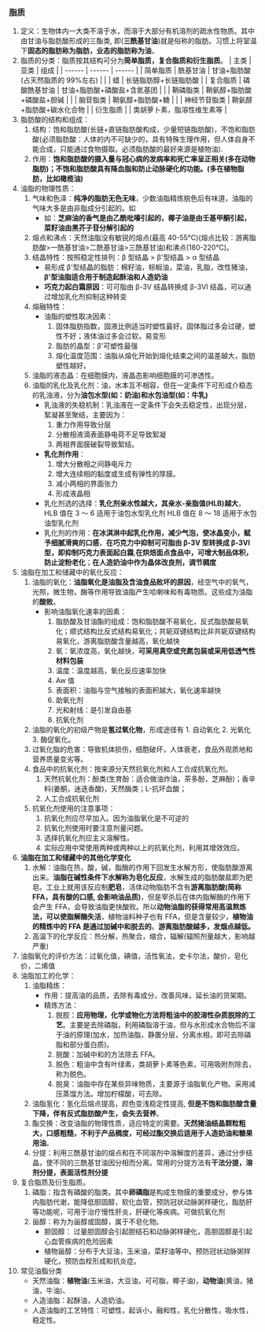### 脂质

1. 定义：生物体内一大类不溶于水，而溶于大部分有机溶剂的疏水性物质。其中 由甘油与脂肪酸形成的三酯类, 即(**三酰基甘油**)就是俗称的脂肪。习惯上将室温下**固态的脂肪称为脂肪，业态的脂肪称为油**，
2. 脂质的分类：脂质按其结构可分为**简单脂质，复合脂质和衍生脂质**。
   | 主类 | 亚类 | 组成 |
   | ------ | ------ | ------ |
   | 简单脂质 | 酰基甘油 | 甘油+脂肪酸(占天然脂质的 99%左右) |
   | | 蜡 | 长链脂肪醇+长链脂肪酸 |
   | 复合脂质 | 磷酸酰基甘油 | 甘油+脂肪酸+磷酸盐+含氮基团 |
   | | 鞘磷脂类 | 鞘氨醇+脂肪酸+磷酸盐+胆碱 |
   | | 脑苷脂类 | 鞘氨醇+脂肪酸+糖 |
   | | 神经节苷脂类 | 鞘氨醇+脂肪酸+碳水化合物 |
   | 衍生脂质 | | 类胡萝卜素，脂溶性维生素等 |
3. 脂肪酸的结构和组成：
   1. 结构：饱和脂肪酸(长链+直链脂肪酸构成，少量短链脂肪酸)，不饱和脂肪酸(必须脂肪酸：人体的内不可缺少的，具有特殊生理作用，但人体自身不能合成，只能通过食物摄取。必须脂肪酸的最好来源是植物油).
   2. 作用：**饱和脂肪酸的摄入量与冠心病的发病率和死亡率呈正相关(多在动物脂肪)；不饱和脂肪酸具有降血脂和防止动脉硬化的功能。(多在植物脂肪，比如橄榄油)**
4. 油脂的物理性质：
   1. 气味和色泽：**纯净的脂肪无色无味**，少数油脂精炼脱色后有味道，油脂的气味大多是由非脂成分引起的。如
      - 如：**芝麻油的香气是由乙酰吡嗪引起的，椰子油是由壬基甲酮引起，菜籽油由黑芥子苷分解引起的**
   2. 熔点和沸点：天然油脂没有敏锐的熔点(最高 40-55°C)(熔点比较：游离脂肪酸>一酰基甘油>二酰基甘油>三酰基甘油)和沸点(180-220°C)。
   3. 结晶特性：按照稳定性排列：β 型结晶 > β'型结晶 > α 型结晶
      - 易形成 β'型结晶的脂肪：棉籽油，棕榈油，菜油，乳脂，改性猪油，**β'型油脂适合用于制造起酥油和人造奶油**
      - **巧克力起白霜原因**：可可脂由 β-3V 结晶转换成 β-3VI 结晶，可以通过增加乳化剂抑制这种转变
   4. 熔融特性：
      - 油脂的塑性取决因素：
        1. 固体脂肪指数，固液比例适当时塑性最好。固体脂过多会过硬，塑性不好；液体油过多会过软，易变形
        2. 脂肪的晶型：β'可塑性最强
        3. 熔化温度范围：油脂从熔化开始到熔化结束之间的温差越大，脂肪塑性越好。
   5. 油脂的液态晶：在细胞膜内，液晶态影响细胞膜的可渗透性。
   6. 油脂的乳化及乳化剂：油，水本互不相容，但在一定条件下可形成介稳态的乳浊液，分为**油包水型(如：奶油)和水包油型(如：牛乳)**
      - 乳浊液的失稳机制：乳浊液在一定条件下会失去稳定性，出现分层，絮凝甚至聚结，主要因为：
        1. 重力作用导致分层
        2. 分散相液滴表面静电荷不足导致絮凝
        3. 两相界面膜破裂导致絮结。
      - **乳化剂作用**：
        1. 增大分散相之间静电斥力
        2. 增大连续相的黏度或生成有弹性的厚膜。
        3. 减小两相的界面张力
        4. 形成液晶相
      - 乳化剂选的选择：**乳化剂亲水性越大，其亲水-亲脂值(HLB)越大**，HLB 值在 3 ～ 6 适用于油包水型乳化剂 HLB 值在 8 ～ 18 适用于水包油型乳化剂
      - 乳化剂的作用：**在冰淇淋中起乳化作用，减少气泡，使冰晶变小，赋予细腻滑爽的口感**，**在巧克力中抑制可可脂由 β-3V 型转换成 β-3VI 型，即抑制巧克力表面起白霜**,**在烘焙面点食品中，可增大制品体积，防止淀粉老化**；**在人造奶油中作为晶体改良剂，调节稠度**
5. 油脂在加工和储藏中的氧化反应：
   1. 油脂的氧化：**油脂氧化是油脂及含油食品败坏的原因**，经空气中的氧气，光照，微生物，酶等作用导致油脂产生哈喇味和有毒物质。这些成为油脂的**酸败**。
      - 影响油脂氧化速率的因素：
        1. 脂肪酸及甘油酯的组成：饱和脂肪酸不易氧化，反式脂肪酸易氧化；顺式结构比反式结构易氧化；共轭双键结构比非共轭双键结构易氧化，游离脂肪酸含量越高，氧化越快
        2. 氧：氧浓度高，氧化越快，**可采用真空或充氮包装或采用低透气性材料包装**
        3. 温度：温度越高，氧化反应速率加快
        4. Aw 值
        5. 表面积：油脂与空气接触的表面积越大，氧化速率越快
        6. 助氧化剂
        7. 光和射线：是引发自由基
        8. 抗氧化剂
   2. 油脂的氧化的初级产物是**氢过氧化物**，形成途径有 1. 自动氧化 2. 光氧化 3. 酶促氧化。
   3. 过氧化脂的危害：导致机体损伤，细胞破坏，人体衰老，食品外观质地和营养质量变劣等。
   4. 食品中的抗氧化剂：按来源分天然抗氧化剂和人工合成抗氧化剂。
      1. 天然抗氧化剂：酚类(生育酚：适合做油炸油，茶多酚，芝麻酚)；香辛料(姜酮，迷迭香酸)，天然酶类；L-抗坏血酸；
      2. 人工合成抗氧化剂
   5. 抗氧化剂使用的注意事项：
      1. 抗氧化剂应尽早加入。因为油脂氧化是不可逆的
      2. 抗氧化剂使用时要注意剂量问题。
      3. 选择抗氧化剂应主义溶解性。
      4. 实际应用中常使用两种或两种以上的抗氧化剂，利用其增效效应。
6. **油脂在加工和储藏中的其他化学变化**
   1. 水解：油脂在热，酸，碱，脂酶的作用下回发生水解方形，使脂肪酸游离出来。**油脂在碱性条件下水解称为皂化反应**，水解生成的脂肪酸盐即为肥皂。工业上就用该反应制**肥皂**，活体动物脂肪不含有**游离脂肪酸(简称 FFA，具有酸的口感, 会影响油品质)**，但是宰杀后在体内脂解酶的作用下会产生 FFA，会导致油脂更快酸败。所以**动物油脂的获得常用高温熬炼法，可以使脂解酶失活**，植物油料种子也有 FFA，但是含量较少，**植物油的精炼中的 FFA 是通过加碱中和脱去的**。**游离脂肪酸越多，发烟点越低。**
   2. 高温下的化学反应：热分解，热聚合，缩合，辐解(辐照剂量越大，影响越严重)
7. 油脂氧化的评价方法：过氧化值，碘值，活性氧法，史卡尔法，酸价，皂化价，二烯值
8. 油脂加工的化学：
   1. 油脂精炼：
      - 作用：提高油的品质，去除有毒成分，改善风味，延长油的货架期。
      - 精炼方法：
        1. 脱胶：**应用物理，化学或物化方法将粗油中的胶溶性杂质脱除的工艺**。主要是去除磷脂，利用磷脂溶于油，但与水形成水合物后不溶于油的原理(加水，加热油脂，静置分层，分离水相，即可去除磷脂和部分蛋白质)。
        2. 脱酸：加碱中和的方法除去 FFA。
        3. 脱色：粗油中含有叶绿素，类胡萝卜素等色素，可用吸附剂除去，称为脱色。
        4. 脱臭：油脂中存在某些异味物质，主要源于油脂氧化产物。采用减压蒸馏方法。增加柠檬酸，可去除。
   2. 油脂氢化：氢化后熔点提高，颜色变浅稳定性提高, **但是不饱和脂肪酸含量下降，伴有反式脂肪酸产生，会失去营养**。
   3. 酯交换：改变油脂的物理性质，适应特定的需要。**天然猪油结晶颗粒粗大，口感粗糙，不利于产品稠度，可经过酯交换后适用于人造奶油和糖果用油**。
   4. 分提：利用三酰基甘油的熔点和在不同溶剂中溶解度的差异，通过分步结晶，使不同的三酰基甘油因分相而分离。常用的分提方法有**干法分提，溶剂分提，表面活性剂分提**
9. 复合脂质及衍生脂质。
   1. 磷脂：指含有磷酸的脂类。其中**卵磷脂**是构成生物膜的重要成分，参与体内脂肪代谢，能降低胆固醇，软化血管，预防冠状动脉粥样硬化，脂肪肝等功能呢，可用于治疗慢性肝炎，肝硬化等疾病。可做抗氧化剂
   2. 甾醇：称为为甾醇或固醇，属于不皂化物。
      - 胆固醇： 过量胆固醇会引起胆结石和动脉粥样硬化，高胆固醇是引起心血管疾病的危险因素
      - 植物甾醇：分布于大豆油，玉米油，菜籽油等中。预防冠状动脉粥样硬化，预防血栓形成和抗炎症。
10. 常见油脂分类
    - 天然油脂：**植物油**(玉米油，大豆油，可可脂，椰子油)，**动物油**(黄油，猪油，牛油)、
    - 人造油脂：起酥油，人造奶油。
    - 人造油脂的工艺特性：可塑性，起诉小，融和性，乳化分散性，吸水性，稳定性。
